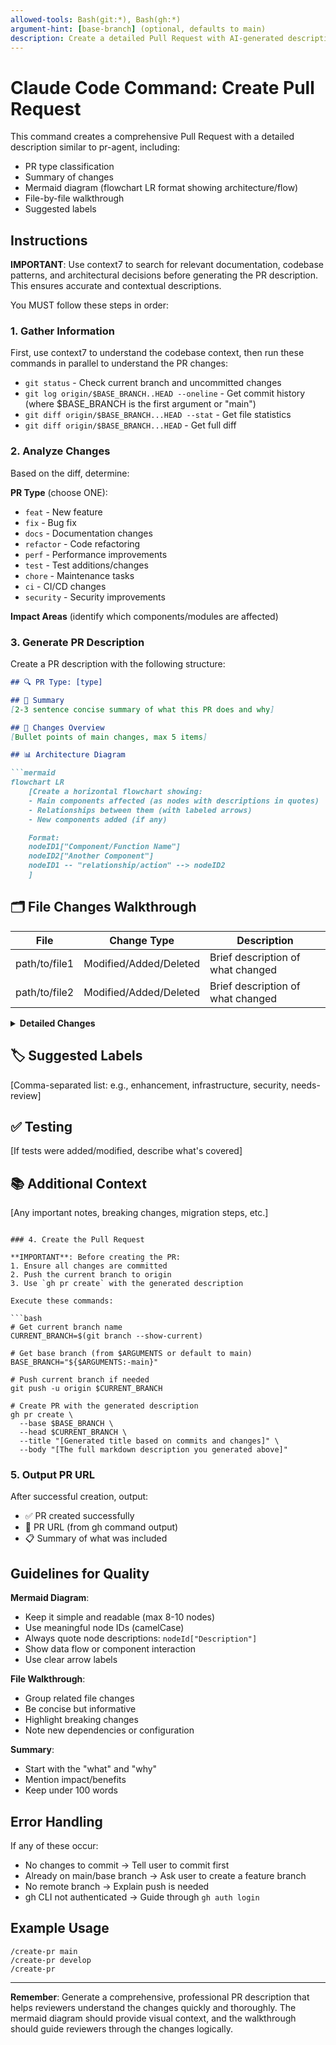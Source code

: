```yaml
---
allowed-tools: Bash(git:*), Bash(gh:*)
argument-hint: [base-branch] (optional, defaults to main)
description: Create a detailed Pull Request with AI-generated description, mermaid diagram, and walkthrough
---
```


# Claude Code Command: Create Pull Request

This command creates a comprehensive Pull Request with a detailed description similar to pr-agent, including:
- PR type classification
- Summary of changes
- Mermaid diagram (flowchart LR format showing architecture/flow)
- File-by-file walkthrough
- Suggested labels

## Instructions

**IMPORTANT**: Use context7 to search for relevant documentation, codebase patterns, and architectural decisions before generating the PR description. This ensures accurate and contextual descriptions.

You MUST follow these steps in order:

### 1. Gather Information

First, use context7 to understand the codebase context, then run these commands in parallel to understand the PR changes:
- `git status` - Check current branch and uncommitted changes
- `git log origin/$BASE_BRANCH..HEAD --oneline` - Get commit history (where $BASE_BRANCH is the first argument or "main")
- `git diff origin/$BASE_BRANCH...HEAD --stat` - Get file statistics
- `git diff origin/$BASE_BRANCH...HEAD` - Get full diff

### 2. Analyze Changes

Based on the diff, determine:

**PR Type** (choose ONE):
- `feat` - New feature
- `fix` - Bug fix
- `docs` - Documentation changes
- `refactor` - Code refactoring
- `perf` - Performance improvements
- `test` - Test additions/changes
- `chore` - Maintenance tasks
- `ci` - CI/CD changes
- `security` - Security improvements

**Impact Areas** (identify which components/modules are affected)

### 3. Generate PR Description

Create a PR description with the following structure:

```markdown
## 🔍 PR Type: [type]

## 📝 Summary
[2-3 sentence concise summary of what this PR does and why]

## 🎯 Changes Overview
[Bullet points of main changes, max 5 items]

## 📊 Architecture Diagram

```mermaid
flowchart LR
    [Create a horizontal flowchart showing:
    - Main components affected (as nodes with descriptions in quotes)
    - Relationships between them (with labeled arrows)
    - New components added (if any)

    Format:
    nodeID1["Component/Function Name"]
    nodeID2["Another Component"]
    nodeID1 -- "relationship/action" --> nodeID2
    ]
```

## 🗂️ File Changes Walkthrough

| File | Change Type | Description |
|------|-------------|-------------|
| path/to/file1 | Modified/Added/Deleted | Brief description of what changed |
| path/to/file2 | Modified/Added/Deleted | Brief description of what changed |

<details>
<summary><b>Detailed Changes</b></summary>

### path/to/file1
- [Specific change 1]
- [Specific change 2]

### path/to/file2
- [Specific change 1]
- [Specific change 2]

</details>

## 🏷️ Suggested Labels
[Comma-separated list: e.g., enhancement, infrastructure, security, needs-review]

## ✅ Testing
[If tests were added/modified, describe what's covered]

## 📚 Additional Context
[Any important notes, breaking changes, migration steps, etc.]
```

### 4. Create the Pull Request

**IMPORTANT**: Before creating the PR:
1. Ensure all changes are committed
2. Push the current branch to origin
3. Use `gh pr create` with the generated description

Execute these commands:

```bash
# Get current branch name
CURRENT_BRANCH=$(git branch --show-current)

# Get base branch (from $ARGUMENTS or default to main)
BASE_BRANCH="${$ARGUMENTS:-main}"

# Push current branch if needed
git push -u origin $CURRENT_BRANCH

# Create PR with the generated description
gh pr create \
  --base $BASE_BRANCH \
  --head $CURRENT_BRANCH \
  --title "[Generated title based on commits and changes]" \
  --body "[The full markdown description you generated above]"
```

### 5. Output PR URL

After successful creation, output:
- ✅ PR created successfully
- 🔗 PR URL (from gh command output)
- 📋 Summary of what was included

## Guidelines for Quality

**Mermaid Diagram**:
- Keep it simple and readable (max 8-10 nodes)
- Use meaningful node IDs (camelCase)
- Always quote node descriptions: `nodeId["Description"]`
- Show data flow or component interaction
- Use clear arrow labels

**File Walkthrough**:
- Group related file changes
- Be concise but informative
- Highlight breaking changes
- Note new dependencies or configuration

**Summary**:
- Start with the "what" and "why"
- Mention impact/benefits
- Keep under 100 words

## Error Handling

If any of these occur:
- No changes to commit → Tell user to commit first
- Already on main/base branch → Ask user to create a feature branch
- No remote branch → Explain push is needed
- gh CLI not authenticated → Guide through `gh auth login`

## Example Usage

```
/create-pr main
/create-pr develop
/create-pr
```

---

**Remember**: Generate a comprehensive, professional PR description that helps reviewers understand the changes quickly and thoroughly. The mermaid diagram should provide visual context, and the walkthrough should guide reviewers through the changes logically.
